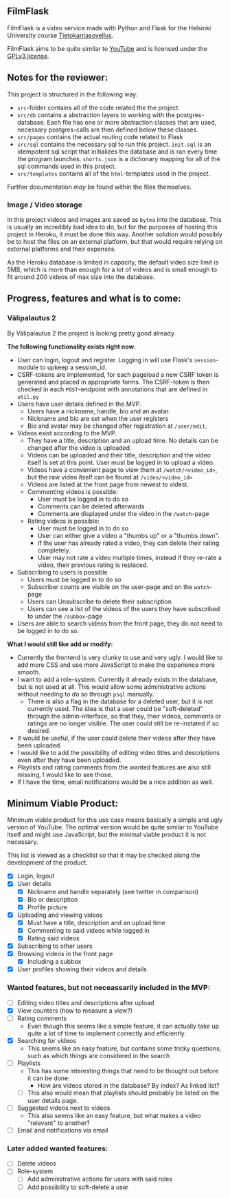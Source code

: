 
## FilmFlask
FilmFlask is a video service made with Python and Flask for the Helsinki
University course [Tietokantasovellus](https://hy-tsoha.github.io/materiaali/).

FilmFlask aims to be quite similar to [YouTube](https://www.youtube.com/) and is
licensed under the [GPLv3 license](./LICENSE).

## Notes for the reviewer:

This project is structured in the following way:
- `src`-folder contains all of the code related the the project.
- `src/db` contains a abstraction layers to working with the postgres-database.
  Each file has one or more abstraction classes that are used, necessary
  postgres-calls are then defined below these classes.
- `src/pages` contains the actual routing code related to Flask
- `src/sql` contains the necessary sql to run this project. `init.sql` is an
  idempotent sql script that initializes the database and is ran every time the
  program launches. `shorts.json` is a dictionary mapping for all of the sql
  commands used in this project.
- `src/templates` contains all of the `html`-templates used in the project.

Further documentation _may_ be found within the files themselves.

### Image / Video storage
In this project videos and images are saved as `bytea` into the database. This
is usually an incredibly bad idea to do, but for the purposes of hosting this
project in Heroku, it must be done this way. Another solution would possibly be
to host the files on an external platform, but that would require relying on
external platforms and their expenses.

As the Heroku database is limited in capacity, the default video size limit is
5MB, which is more than enough for a lot of videos and is small enough to fit
around 200 videos of max size into the database.

## Progress, features and what is to come:

### Välipalautus 2
By Välipalautus 2 the project is looking pretty good already. 

**The following functionality exists right now**:
- User can login, logout and register. Logging in will use Flask's
  `session`-module to upkeep a session_id.
- CSRF-tokens are implemented, for each pageload a new CSRF token is generated
  and placed in appropriate forms. The CSRF-token is then checked in each
  `POST`-endpoint with annotations that are defined in `util.py`
- Users have user details defined in the MVP.
  - Users have a nickname, handle, bio and an avatar.
  - Nickname and bio are set when the user registers
  - Bio and avatar may be changed after registration at `/user/edit`.
- Videos exist according to the MVP.
  - They have a title, description and an upload time. No details can be changed
    after the video is uploaded.
  - Videos can be uploaded and their title, description and the video itself is
    set at this point. User must be logged in to upload a video.
  - Videos have a convenient page to view them at `/watch/<video_id>`, but the
    raw video itself can be found at `/video/<video_id>`
  - Videos are listed at the front page from newest to oldest.
  - Commenting videos is possible:
    - User must be logged in to do so
    - Comments can be deleted afterwards
    - Comments are displayed under the video in the `/watch`-page
  - Rating videos is possible:
    - User must be logged in to do so
    - User can either give a video a "thumbs up" or a "thumbs down".
    - If the user has already rated a video, they can delete their rating completely.
    - User may not rate a video multiple times, instead if they re-rate a video,
      their previous rating is replaced.
- Subscribing to users is possible
  - Users must be logged in to do so
  - Subscriber counts are visible on the user-page and on the `watch`-page
  - Users can Unsubscribe to delete their subscription
  - Users can see a list of the videos of the users they have subscribed to
    under the `/subbox`-page
- Users are able to search videos from the front page, they do not need to be
  logged in to do so.

**What I would still like add or modify:**
- Currently the frontend is very clunky to use and very ugly. I would like to
  add more CSS and use more JavaScript to make the experience more smooth.
- I want to add a role-system. Currently it already exists in the database, but
  is not used at all. This would allow some administrative actions without
  needing to do so through `psql` manually.
  - There is also a flag in the database for a deleted user, but it is not
    currently used. The idea is that a user could be "soft-deleted" through the
    admin-interface, so that they, their videos, comments or ratings are no
    longer visible. The user could still be re-instated if so desired.
- It would be useful, if the user could delete their videos after they have been
  uploaded.
- I would like to add the possibility of editing video titles and descriptions
  even after they have been uploaded.
- Playlists and rating comments from the wanted features are also still missing,
  I would like to see those.
- If I have the time, email notifications would be a nice addition as well.

## Minimum Viable Product:
Minimum viable product for this use case means basically a simple and ugly
version of YouTube. The optimal version would be quite similar to YouTube itself
and might use JavaScript, but the minimal viable product it is not necessary.

This list is viewed as a checklist so that it may be checked along the
development of the product.

- [X] Login, logout
- [X] User details
    - [X] Nickname and handle separately (see twitter in comparison)
    - [X] Bio or description
    - [X] Profile picture
- [X] Uploading and viewing videos
    - [X] Must have a title, description and an upload time
    - [X] Commenting to said videos while logged in
    - [X] Rating said videos
- [X] Subscribing to other users
- [X] Browsing videos in the front page
  - [X] Including a subbox
- [X] User profiles showing their videos and details

### Wanted features, but not neceassarily included in the MVP:
- [ ] Editing video titles and descriptions after upload
- [X] View counters (how to measure a view?)
- [ ] Rating comments
    - Even though this seems like a simple feature, it can actually take up
      quite a lot of time to implement correctly and efficiently.
- [X] Searching for videos
    - This seems like an easy feature, but contains some tricky questions, such
      as which things are considered in the search
- [ ] Playlists
    - This has some interesting things that need to be thought out before it can
      be done:
        - How are videos stored in the database? By index? As linked list?
    - [ ] This also would mean that playlists should probably be listed on the user
      details page.
- [ ] Suggested videos next to videos
    - This also seems like an easy feature, but what makes a video "relevant" to
      another?
- [ ] Email and notifications via email

### Later added wanted features:
- [ ] Delete videos
- [ ] Role-system
  - [ ] Add administrative actions for users with said roles
  - [ ] Add possibility to soft-delete a user
